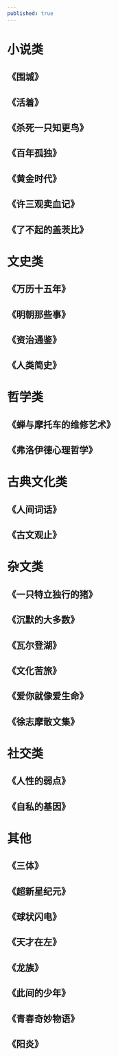 ```yaml
---
published: true
---
```

# 小说类  
 ## 《围城》  
 ## 《活着》  
 ## 《杀死一只知更鸟》  
 ## 《百年孤独》  
 ## 《黄金时代》  
 ## 《许三观卖血记》  
 ## 《了不起的盖茨比》  
# 文史类
 ## 《万历十五年》  
 ## 《明朝那些事》  
 ## 《资治通鉴》  
 ## 《人类简史》
# 哲学类
 ## 《蝉与摩托车的维修艺术》  
 ## 《弗洛伊德心理哲学》  
# 古典文化类  
 ## 《人间词话》  
 ## 《古文观止》  
# 杂文类
 ## 《一只特立独行的猪》  
 ## 《沉默的大多数》  
 ## 《瓦尔登湖》  
 ## 《文化苦旅》  
 ## 《爱你就像爱生命》  
 ## 《徐志摩散文集》  
# 社交类
 ## 《人性的弱点》  
 ## 《自私的基因》  
# 其他
 ## 《三体》  
 ## 《超新星纪元》  
 ## 《球状闪电》  
 ## 《天才在左》  
 ## 《龙族》  
 ## 《此间的少年》  
 ## 《青春奇妙物语》  
 ## 《阳炎》  
